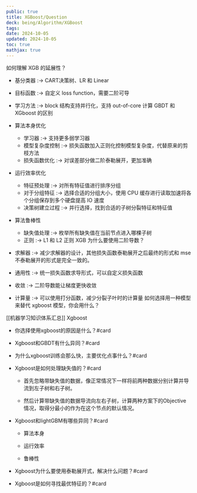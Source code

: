 ```yaml
---
public: true
title: XGBoost/Question
deck: being/Algorithm/XGBoost
tags:
date: 2024-10-05
updated: 2024-10-05
toc: true
mathjax: true
---
```


如何理解 XGB 的延展性？
  + 基分类器 :-> CART决策树、LR 和 Linear
  + 目标函数 :-> 自定义 loss function，需要二阶可导
  + 学习方法 :-> block 结构支持并行化，支持 out-of-core 计算
GBDT 和 XGboost 的区别
  + 算法本身优化

    + 学习器 :-> 支持更多弱学习器
    + 模型复杂度控制 :-> 损失函数加入正则化控制模型复杂度，代替原来的剪枝方法
    + 损失函数优化 :-> 对误差部分做二阶泰勒展开，更加准确
  + 运行效率优化

    + 特征预处理 :-> 对所有特征值进行排序分组
    + 对于分组特征 :-> 选择合适的分组大小，使用 CPU 缓存进行读取加速将各个分组保存到多个硬盘提高 IO 速度
    + 决策树建立过程 :-> 并行选择，找到合适的子树分裂特征和特征值
  + 算法鲁棒性

    + 缺失值处理 :-> 枚举所有缺失值在当前节点进入哪棵子树
    + 正则 :-> L1 和 L2 正则
XGB 为什么要使用二阶导数？
  + 求解器 :->  减少求解器的设计，其他损失函数泰勒展开之后最终的形式和 mse 不泰勒展开的形式是完全一致的。
  + 通用性 :-> 统一损失函数求导形式，可以自定义损失函数
  + 收敛 :-> 二阶导数能让梯度更快收敛
  + 计算量 :-> 可以使用打分函数，减少分裂子叶时的计算量
如何选择用一种模型来替代 xgboost 模型，你会用什么？



[[机器学习知识体系汇总]] Xgboost

  + 你选择使用xgboost的原因是什么？#card
  + Xgboost和GBDT有什么异同？#card
  + 为什么xgboost训练会那么快，主要优化点事什么？#card
  + Xgboost是如何处理缺失值的？#card
    + 首先忽略带缺失值的数据，像正常情况下一样将前两种数据分别计算并导流到左子树和右子树。


    + 然后计算带缺失值的数据导流向左右子树，计算两种方案下的Objective 情况，取得分最小的作为在这个节点的默认情况。


  + Xgboost和lightGBM有哪些异同？#card
    + 算法本身

    + 运行效率

    + 鲁棒性

  + Xgboost为什么要使用泰勒展开式，解决什么问题？#card
  + Xgboost是如何寻找最优特征的？#card